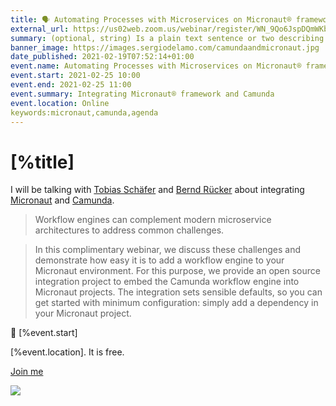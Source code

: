 ```yaml
---
title: 🗣 Automating Processes with Microservices on Micronaut® framework and Camunda 
external_url: https://us02web.zoom.us/webinar/register/WN_9Qo6JspDQmWKb2t6v1UtIA
summary: (optional, string) Is a plain text sentence or two describing the item.
banner_image: https://images.sergiodelamo.com/camundaandmicronaut.jpg
date_published: 2021-02-19T07:52:14+01:00
event.name: Automating Processes with Microservices on Micronaut® framework and Camunda 
event.start: 2021-02-25 10:00
event.end: 2021-02-25 11:00
event.summary: Integrating Micronaut® framework and Camunda
event.location: Online
keywords:micronaut,camunda,agenda
---
```


# [%title]

I will be talking with [Tobias Schäfer](https://twitter.com/toschaef) and [Bernd Rücker](https://twitter.com/berndruecker) about integrating [Micronaut](https://micronaut.io) and [Camunda](https://camunda.com).

> Workflow engines can complement modern microservice architectures to address common challenges. 

> In this complimentary webinar, we discuss these challenges and demonstrate how easy it is to add a workflow engine to your Micronaut environment. For this purpose, we provide an open source integration project to embed the Camunda workflow engine into Micronaut projects. The integration sets sensible defaults, so you can get started with minimum configuration: simply add a dependency in your Micronaut project.

📅 [%event.start]

[%event.location]. It is free.

[Join me]([%external_url])

![]([%banner_image])

